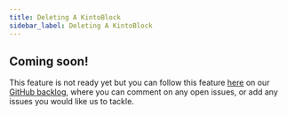 ```yaml
---
title: Deleting A KintoBlock
sidebar_label: Deleting A KintoBlock
---
```


## Coming soon!

This feature is not ready yet but you can follow this feature [here](https://github.com/kintohub/backlog/issues/10) on our [GitHub backlog](https://github.com/kintohub/backlog), where you can comment on any open issues, or add any issues you would like us to tackle.
